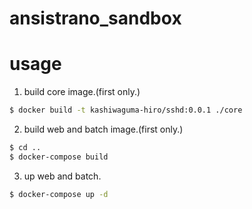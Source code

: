 # ansistrano_sandbox

# usage

1. build core image.(first only.)
```bash
$ docker build -t kashiwaguma-hiro/sshd:0.0.1 ./core
```

2. build web and batch image.(first only.)
```bash
$ cd ..
$ docker-compose build
```

3. up web and batch.
```bash
$ docker-compose up -d
```
